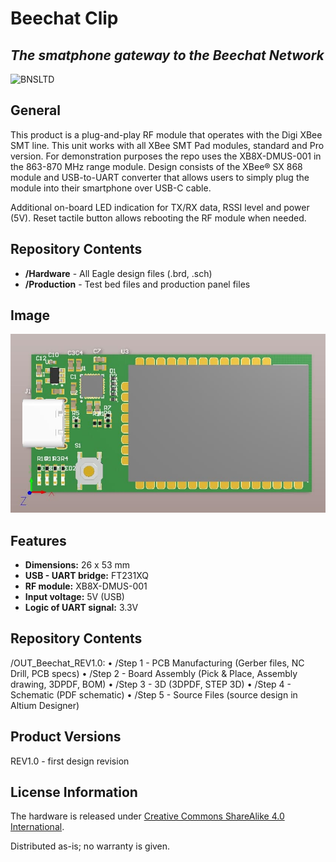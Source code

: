 # Beechat Clip
## _The smatphone gateway to the Beechat Network_

![BNSLTD](https://beechat.network/wp-content/uploads/2021/02/powered-by-1.png)

General
-------------------

This product is a plug-and-play RF module that operates with the Digi XBee SMT line. This unit works with all XBee SMT Pad modules, standard and Pro version. For demonstration purposes the repo uses the XB8X-DMUS-001 in the 863-870 MHz range module. Design consists of the XBee® SX 868 module and USB-to-UART converter that allows users to simply plug the module into their smartphone over USB-C cable.

Additional on-board LED indication for TX/RX data, RSSI level and power (5V). Reset tactile button allows rebooting the RF module when needed.  

Repository Contents
-------------------

* **/Hardware** - All Eagle design files (.brd, .sch)
* **/Production** - Test bed files and production panel files

Image
-------------------
![image](https://github.com/BeechatNetworkSystemsLtd/Beechat-Clip/raw/main/beechat-clip.jpg)

Features
-------------------

* **Dimensions:** 26 x 53 mm
* **USB - UART bridge:** FT231XQ
* **RF module:** XB8X-DMUS-001
* **Input voltage:** 5V (USB)
* **Logic of UART signal:** 3.3V

Repository Contents
-------------------

/OUT_Beechat_REV1.0:
    • /Step 1 - PCB Manufacturing  (Gerber files, NC Drill, PCB specs)
    • /Step 2 - Board Assembly (Pick & Place, Assembly drawing, 3DPDF, BOM)
    • /Step 3 - 3D (3DPDF, STEP 3D)
    • /Step 4 - Schematic (PDF schematic)
    • /Step 5 - Source Files (source design in Altium Designer)

Product Versions
-------------------

REV1.0 - first design revision


License Information
-------------------
The hardware is released under [Creative Commons ShareAlike 4.0 International](https://creativecommons.org/licenses/by-sa/4.0/).

Distributed as-is; no warranty is given.

